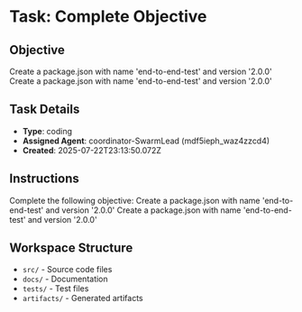 # Task: Complete Objective

## Objective
Create a package.json with name 'end-to-end-test' and version '2.0.0' Create a package.json with name 'end-to-end-test' and version '2.0.0'

## Task Details
- **Type**: coding
- **Assigned Agent**: coordinator-SwarmLead (mdf5ieph_waz4zzcd4)
- **Created**: 2025-07-22T23:13:50.072Z

## Instructions
Complete the following objective: Create a package.json with name 'end-to-end-test' and version '2.0.0' Create a package.json with name 'end-to-end-test' and version '2.0.0'

## Workspace Structure
- `src/` - Source code files
- `docs/` - Documentation
- `tests/` - Test files
- `artifacts/` - Generated artifacts
